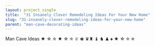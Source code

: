 ```yaml
---
layout: project_single
title:  "31 Insanely Clever Remodeling Ideas For Your New Home"
slug: "31-insanely-clever-remodeling-ideas-for-your-new-home"
parent: "man-cave-decorating-ideas"
---
```

Man Cave Ideas ★ ☆ ✮ ★ ☆ ✮ ♕ ♚ ♛♜ ♝ ♞ ♟ ♠ ★ ☆ ✮ ✯